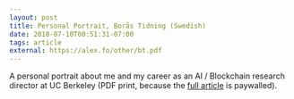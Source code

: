 ```yaml
---
layout: post
title: Personal Portrait, Borås Tidning (Swedish)
date: 2018-07-10T00:51:31-07:00
tags: article
external: https://alex.fo/other/bt.pdf 
---
```

A personal portrait about me and my career as an AI / Blockchain research director at UC Berkeley (PDF print, because the <a href="http://www.bt.se/familj/han-jobbar-i-usa-med-konstgjord-intelligens/">full article</a> is paywalled).
<!--more-->
